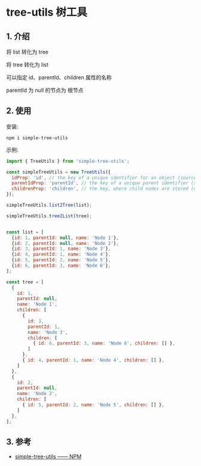 <!--#region
@author 吴钦飞
@email wuqinfei@qq.com
@create date 2025-05-08 14:16:05
@modify date 2025-05-08 14:16:10
@desc [description]
#endregion-->

# tree-utils 树工具

## 1. 介绍

将 list 转化为 tree

将 tree 转化为 list

可以指定 id、parentId、children 属性的名称

parentId 为 null 的节点为 根节点

## 2. 使用

安装:

```shell
npm i simple-tree-utils
```

示例:

```js
import { TreeUtils } from 'simple-tree-utils';

const simpleTreeUtils = new TreeUtils({
  idProp: 'id', // the key of a unique identifier for an object (source object)
  parentIdProp: 'parentId', // the key of a unique parent identifier (source object)
  childrenProp: 'children', // the key, where child nodes are stored (destination object tree)
});

simpleTreeUtils.list2Tree(list);

simpleTreeUtils.tree2List(tree);


const list = [
  {id: 1, parentId: null, name: 'Node 1'},
  {id: 2, parentId: null, name: 'Node 2'},
  {id: 3, parentId: 1, name: 'Node 3'},
  {id: 4, parentId: 1, name: 'Node 4'},
  {id: 5, parentId: 2, name: 'Node 5'},
  {id: 6, parentId: 3, name: 'Node 6'},
];

const tree = [
  {
    id: 1, 
    parentId: null, 
    name: 'Node 1', 
    children: [
      {
        id: 3, 
        parentId: 1, 
        name: 'Node 3', 
        children: [
          { id: 6, parentId: 3, name: 'Node 6', children: [] },
        ]
      },
      { id: 4, parentId: 1, name: 'Node 4', children: [] },
    ]
  },
  {
    id: 2, 
    parentId: null, 
    name: 'Node 2', 
    children: [
      { id: 5, parentId: 2, name: 'Node 5', children: [] },
    ]
  },
];
```


## 3. 参考

* [simple-tree-utils —— NPM](https://www.npmjs.com/package/simple-tree-utils)